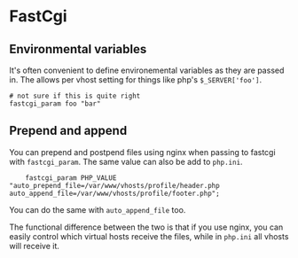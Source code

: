 # FastCgi

## Environmental variables

It's often convenient to define environemental variables as they are passed in.
The allows per vhost setting for things like php's `$_SERVER['foo']`.

```
# not sure if this is quite right
fastcgi_param foo "bar"
```

## Prepend and append

You can prepend and postpend files using nginx when passing to fastcgi with
`fastcgi_param`. The same value can also be add to `php.ini`.

```
    fastcgi_param PHP_VALUE "auto_prepend_file=/var/www/vhosts/profile/header.php
auto_append_file=/var/www/vhosts/profile/footer.php";
```

You can do the same with `auto_append_file` too.

The functional difference between the two is that if you use nginx, you can
easily control which virtual hosts receive the files, while in `php.ini` all
vhosts will receive it.
